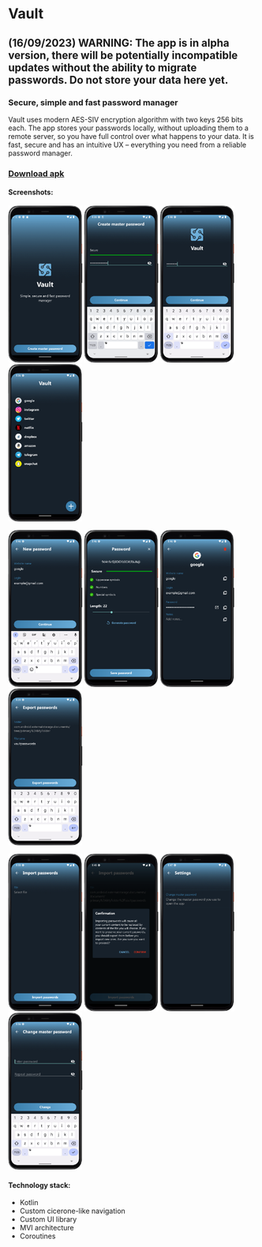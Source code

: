 # Vault

## (16/09/2023) WARNING: The app is in alpha version, there will be potentially incompatible updates without the ability to migrate passwords. Do not store your data here yet.

### Secure, simple and fast password manager

Vault uses modern AES-SIV encryption algorithm with two keys 256 bits each. The app stores your passwords
locally, without uploading them to a remote server, so you have full control over what happens to
your data. It is fast, secure and has an intuitive UX – everything you need from a reliable password manager.

### [Download apk](android-app/apk/vault.apk)

#### Screenshots:

<p float="left">
  <img src="android-app/screenshots/screenshot_initial.png" width="150" />
  <img src="android-app/screenshots/screenshot_create_master_password.png" width="150" /> 
  <img src="android-app/screenshots/screenshot_login.png" width="150" />
  <img src="android-app/screenshots/screenshot_main_screen.png" width="150" /> 
</p>
<p float="left">
  <img src="android-app/screenshots/screenshot_new_password.png" width="150" />
  <img src="android-app/screenshots/screenshot_save_password.png" width="150" /> 
  <img src="android-app/screenshots/screenshot_info.png" width="150" />
  <img src="android-app/screenshots/screenshot_export_passwords.png" width="150" /> 
</p>
<p float="left">
  <img src="android-app/screenshots/screenshot_import_passwords.png" width="150" />
  <img src="android-app/screenshots/screenshot_import_passwords_confirmation.png" width="150" />
  <img src="android-app/screenshots/screenshot_settings.png" width="150" />
  <img src="android-app/screenshots/screenshot_change_master_password.png" width="150" />
</p>

#### Technology stack:

- Kotlin
- Custom cicerone-like navigation
- Custom UI library
- MVI architecture
- Coroutines
